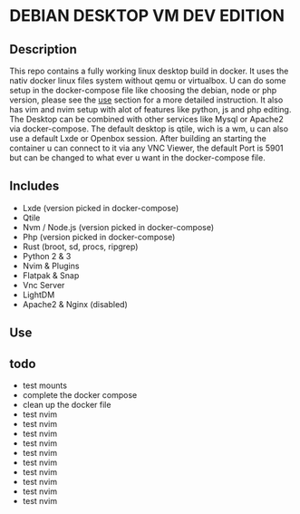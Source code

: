 # DEBIAN DESKTOP VM DEV EDITION

## Description
This repo contains a fully working linux desktop build in docker.
It uses the nativ docker linux files system without qemu or virtualbox.
U can do some setup in the docker-compose file like choosing the debian, node or php version,
please see the [use](##Use) section for a more detailed instruction.
It also has vim and nvim setup with alot of features like python, js and php editing.
The Desktop can be combined with other services like Mysql or Apache2 via docker-compose.
The default desktop is qtile, wich is a wm, u can also use a default Lxde or Openbox session.
After building an starting the container u can connect to it via any VNC Viewer, 
the default Port is 5901 but can be changed to what ever u want in the docker-compose file.


## Includes
- Lxde (version picked in docker-compose)
- Qtile
- Nvm / Node.js (version picked in docker-compose)
- Php (version picked in docker-compose)
- Rust (broot, sd, procs, ripgrep)
- Python 2 & 3
- Nvim & Plugins
- Flatpak & Snap
- Vnc Server
- LightDM
- Apache2 & Nginx (disabled)

## Use

## todo

- test mounts
- complete the docker compose
- clean up the docker file
- test nvim
- test nvim
- test nvim
- test nvim
- test nvim
- test nvim
- test nvim
- test nvim
- test nvim
- test nvim
